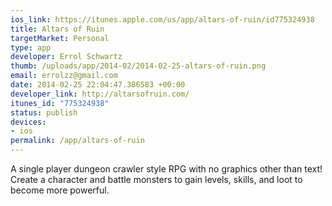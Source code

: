 ```yaml
--- 
ios_link: https://itunes.apple.com/us/app/altars-of-ruin/id775324938
title: Altars of Ruin
targetMarket: Personal
type: app
developer: Errol Schwartz
thumb: /uploads/app/2014-02/2014-02-25-altars-of-ruin.png
email: errolzz@gmail.com
date: 2014-02-25 22:04:47.386583 +00:00
developer_link: http://altarsofruin.com/
itunes_id: "775324938"
status: publish
devices: 
- ios
permalink: /app/altars-of-ruin
---
```


A single player dungeon crawler style RPG with no graphics other than text! Create a character and battle monsters to gain levels, skills, and loot to become more powerful. 
